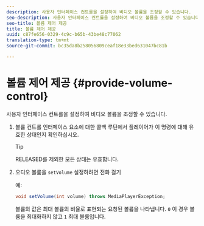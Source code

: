 ```yaml
---
description: 사용자 인터페이스 컨트롤을 설정하여 비디오 볼륨을 조정할 수 있습니다.
seo-description: 사용자 인터페이스 컨트롤을 설정하여 비디오 볼륨을 조정할 수 있습니다.
seo-title: 볼륨 제어 제공
title: 볼륨 제어 제공
uuid: c87fe656-0329-4c9c-b65b-43be48c77062
translation-type: tm+mt
source-git-commit: bc35da8b258056809ceaf18e33bed631047bc81b

---
```



# 볼륨 제어 제공 {#provide-volume-control}

사용자 인터페이스 컨트롤을 설정하여 비디오 볼륨을 조정할 수 있습니다.

1. 볼륨 컨트롤 인터페이스 요소에 대한 콜백 루틴에서 플레이어가 이 명령에 대해 유효한 상태인지 확인하십시오.

   >[!TIP]
   >
   >RELEASED를 제외한 모든 상태는 유효합니다.

1. 오디오 볼륨을 `setVolume` 설정하려면 전화 걸기

   예:

   ```java
   void setVolume(int volume) throws MediaPlayerException;
   ```

   볼륨의 값은 최대 볼륨의 비율로 표현되는 요청된 볼륨을 나타냅니다. `0` 이 경우 볼륨을 최대화하지 않고 `1` 최대 볼륨입니다.